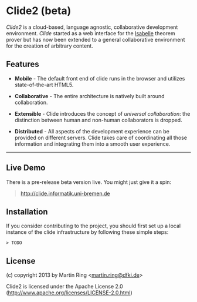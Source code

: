 Clide2 (beta)
=====================================

*Clide2* is a cloud-based, language agnostic, collaborative development environment. *Clide* started as a web interface for the [Isabelle](http://isabelle.in.tum.de/) theorem prover but has now been extended to a general collaborative environment for the creation of arbitrary content.

Features
--------

* **Mobile** - The default front end of clide runs in the browser and utilizes state-of-the-art HTML5.

* **Collaborative** - The entire architecture is natively built around collaboration.

* **Extensible** - Clide introduces the concept of *universal collaboration*: the distinction between human and non-human collaborators is dropped.

* **Distributed** - All aspects of the development experience can be provided on different servers. Clide takes care of coordinating all those information and integrating them into a smooth user experience.

------------------

Live Demo
---------

There is a pre-release beta version live. You might just give it a spin:

> http://clide.informatik.uni-bremen.de

Installation
------------

If you consider contributing to the project, you should first set up a local instance of the clide infrastructure by following these simple steps:

```
> TODO
```

License
-------

(c) copyright 2013 by Martin Ring <<martin.ring@dfki.de>>

Clide2 is licensed under the Apache License 2.0 (http://www.apache.org/licenses/LICENSE-2.0.html)